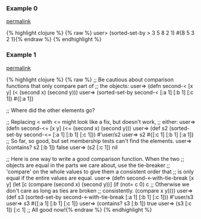 ### Example 0
[permalink](#example-0)

{% highlight clojure %}
{% raw %}
user> (sorted-set-by > 3 5 8 2 1)
#{8 5 3 2 1}{% endraw %}
{% endhighlight %}


### Example 1
[permalink](#example-1)

{% highlight clojure %}
{% raw %}
;; Be cautious about comparison functions that only compare part of
;; the objects:
user=> (defn second-< [x y]
         (< (second x) (second y)))
user=> (sorted-set-by second-< [:a 1] [:b 1] [:c 1])
#{[:a 1]}

;; Where did the other elements go?

;; Replacing < with <= might look like a fix, but doesn't work,
;; either:
user=> (defn second-<= [x y]
         (<= (second x) (second y)))
user=> (def s2 (sorted-set-by second-<= [:a 1] [:b 1] [:c 1]))
#'user/s2
user=> s2
#{[:c 1] [:b 1] [:a 1]}
;; So far, so good, but set membership tests can't find the elements.
user=> (contains? s2 [:b 1])
false
user=> (s2 [:c 1])
nil

;; Here is one way to write a good comparison function.  When the two
;; objects are equal in the parts we care about, use the tie-breaker
;; 'compare' on the whole values to give them a consistent order that
;; is only equal if the entire values are equal.
user=> (defn second-<-with-tie-break [x y]
         (let [c (compare (second x) (second y))]
           (if (not= c 0)
             c
             ;; Otherwise we don't care as long as ties are broken
             ;; consistently.
             (compare x y))))
user=> (def s3 (sorted-set-by second-<-with-tie-break [:a 1] [:b 1] [:c 1]))
#'user/s3
user=> s3
#{[:a 1] [:b 1] [:c 1]}
user=> (contains? s3 [:b 1])
true
user=> (s3 [:c 1])
[:c 1]
;; All good now!{% endraw %}
{% endhighlight %}


